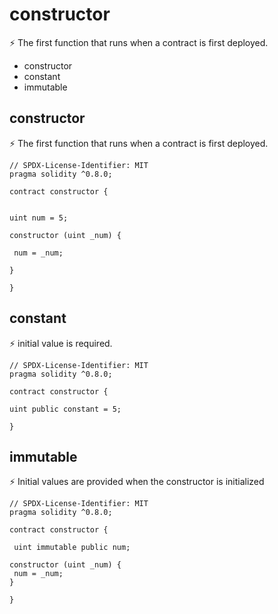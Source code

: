 # constructor

⚡️ The first function that runs when a contract is first deployed.
  
   * constructor
   * constant
   * immutable 




## constructor 
⚡️ The first function that runs when a contract is first deployed.

```solidity
// SPDX-License-Identifier: MIT
pragma solidity ^0.8.0;

contract constructor {
    

uint num = 5;

constructor (uint _num) {
 
 num = _num;

}

}
```




## constant 
⚡️ initial value is required.

```solidity
// SPDX-License-Identifier: MIT
pragma solidity ^0.8.0;

contract constructor {
    
uint public constant = 5;

}

```


## immutable 
⚡️ Initial values are provided when the constructor is initialized

```solidity
// SPDX-License-Identifier: MIT
pragma solidity ^0.8.0;

contract constructor {
    
 uint immutable public num; 

constructor (uint _num) {
 num = _num; 
}

}
```
